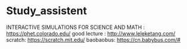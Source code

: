 # Study_assistent
INTERACTIVE SIMULATIONS FOR SCIENCE AND MATH : https://phet.colorado.edu/
good lecture : http://www.leleketang.com/
scratch: https://scratch.mit.edu/
baobaobus: https://cn.babybus.com/#

